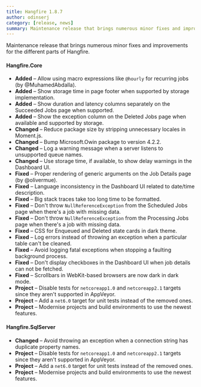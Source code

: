 ```yaml
---
title: Hangfire 1.8.7
author: odinserj
category: [release, news]
summary: Maintenance release that brings numerous minor fixes and improvements for the different parts of Hangfire.
---
```


Maintenance release that brings numerous minor fixes and improvements for the different parts of Hangfire.

#### Hangfire.Core

* **Added** – Allow using macro expressions like `@hourly` for recurring jobs (by @MuhamedAbdalla).
* **Added** – Show storage time in page footer when supported by storage implementation.
* **Added** – Show duration and latency columns separately on the Succeeded Jobs page when supported.
* **Added** – Show the exception column on the Deleted Jobs page when available and supported by storage.
* **Changed** – Reduce package size by stripping unnecessary locales in Moment.js.
* **Changed** – Bump Microsoft.Owin package to version 4.2.2.
* **Changed** – Log a warning message when a server listens to unsupported queue names.
* **Changed** – Use storage time, if available, to show delay warnings in the Dashboard UI.
* **Fixed** – Proper rendering of generic arguments on the Job Details page (by @olivermue).
* **Fixed** – Language inconsistency in the Dashboard UI related to date/time description.
* **Fixed** – Big stack traces take too long time to be formatted.
* **Fixed** – Don't throw `NullReferenceException` from the Scheduled Jobs page when there's a job with missing data.
* **Fixed** – Don't throw `NullReferenceException` from the Processing Jobs page when there's a job with missing data.
* **Fixed** – CSS for Enqueued and Deleted state cards in dark theme.
* **Fixed** – Log errors instead of throwing an exception when a particular table can't be cleaned.
* **Fixed** – Avoid logging fatal exceptions when stopping a faulting background process.
* **Fixed** – Don't display checkboxes in the Dashboard UI when job details can not be fetched.
* **Fixed** – Scrollbars in WebKit-based browsers are now dark in dark mode.
* **Project** – Disable tests for `netcoreapp1.0` and `netcoreapp2.1` targets since they aren't supported in AppVeyor.
* **Project** – Add a `net6.0` target for unit tests instead of the removed ones.
* **Project** – Modernise projects and build environments to use the newest features.

#### Hangfire.SqlServer

* **Changed** – Avoid throwing an exception when a connection string has duplicate property names.
* **Project** – Disable tests for `netcoreapp1.0` and `netcoreapp2.1` targets since they aren't supported in AppVeyor.
* **Project** – Add a `net6.0` target for unit tests instead of the removed ones.
* **Project** – Modernise projects and build environments to use the newest features.

